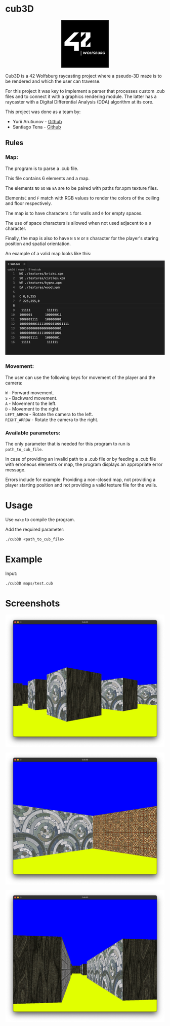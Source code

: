 # cub3D
 
<p align="center">
<img src="https://github.com/santiagotena/assets/blob/master/logos/42%20logo.jpeg?raw=true" alt="42 Wolfsburg Logo" width="150" height="150">
</p>
 
Cub3D is a 42 Wolfsburg raycasting project where a pseudo-3D maze is to be rendered and which the user can traverse.

For this project it was key to implement a parser that processes custom .cub files and to connect it with a graphics rendering module. 
The latter has a raycaster with a Digital Differential Analysis (DDA) algorithm at its core.

This project was done as a team by:
<ul>
<li> Yurii Arutiunov - <a href="https://github.com/yarutiun">Github</a></li>
<li> Santiago Tena - <a href="https://github.com/santiagotena">Github</a> </li>
</ul>
 
## Rules

### Map:

The program is to parse a .cub file.

This file contains 6 elements and a map.

The elements `NO` `SO` `WE` `EA` are to be paired with paths for.xpm texture files.

Elements`C` and `F` match with RGB values to render the colors of the ceiling and floor respectively.

The map is to have characters `1` for walls and `0` for empty spaces.

The use of space characters is allowed when not used adjacent to a `0` character.

Finally, the map is also to have `N` `S` `W` or `E` character for the player's staring position and spatial orientation.

An example of a valid map looks like this:
<p align="center">
<img src="https://github.com/santiagotena/cub3d/blob/main/screenshots/test_map.png?raw=true" alt="Map.cub example image">
</p>

### Movement:

The user can use the following keys for movement of the player and the camera:

`W` - Forward movement.<br>
`S` - Backward movement.<br>
`A` - Movement to the left.<br>
`D` - Movement to the right.<br>
`LEFT_ARROW` - Rotate the camera to the left.<br>
`RIGHT_ARROW` - Rotate the camera to the right.

### Available parameters:
 
The only parameter that is needed for this program to run is `path_to_cub_file`.
 
In case of providing an invalid path to a .cub file or by feeding a .cub file with erroneous elements or map,
the program displays an appropriate error message.

Errors include for example: Providing a non-closed map, not providing a player starting position and not 
providing a valid texture file for the walls.
 
# Usage
 
Use `make` to compile the program.
 
Add the required parameter:
 
```
./cub3D <path_to_cub_file>
```
 
# Example
 
Input:
 
```
./cub3D maps/test.cub
```
 
# Screenshots

<p align="center">
<img src="https://github.com/santiagotena/cub3d/blob/main/screenshots/cube01.png?raw=true" alt="Cub3d example image">
</p>
<p align="center">
<img src="https://github.com/santiagotena/cub3d/blob/main/screenshots/cube02.png?raw=true" alt="Cub3d example image">
</p>
<p align="center">
<img src="https://github.com/santiagotena/cub3d/blob/main/screenshots/cube03.png?raw=true" alt="Cub3d example image">
</p>
